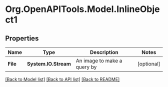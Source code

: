 # Org.OpenAPITools.Model.InlineObject1
## Properties

Name | Type | Description | Notes
------------ | ------------- | ------------- | -------------
**File** | **System.IO.Stream** | An image to make a query by | [optional] 

[[Back to Model list]](../README.md#documentation-for-models) [[Back to API list]](../README.md#documentation-for-api-endpoints) [[Back to README]](../README.md)

